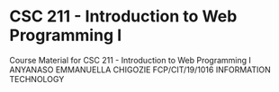 # CSC 211 - Introduction to Web Programming I
Course Material for CSC 211 - Introduction to Web Programming I
ANYANASO EMMANUELLA CHIGOZIE
FCP/CIT/19/1016
INFORMATION TECHNOLOGY
